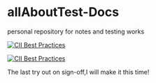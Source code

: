 # allAboutTest-Docs
personal repository for notes and testing works

[![CII Best Practices](https://bestpractices.coreinfrastructure.org/projects/3968/badge)](https://bestpractices.coreinfrastructure.org/projects/3968)

[![CII Best Practices](https://bestpractices.coreinfrastructure.org/projects/1/badge)](https://bestpractices.coreinfrastructure.org/projects/1)

The last try out on sign-off,I will make it this time!

